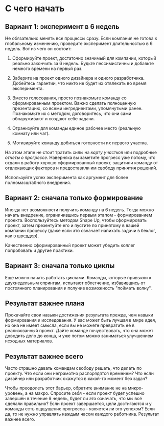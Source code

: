 # С чего начать

## Вариант 1: эксперимент в 6 недель

Не обязательно менять все процессы сразу. Если компания не готова к глобальному изменению, проведите эксперимент длительностью в 6 недель. Вот из чего он состоит:

1. Сформируйте проект, достаточно значимый для компании, который реально закончить за 6 недель. Будьте пессимистичны и добавьте немного времени на первый раз.

2. Заберите на проект одного дизайнера и одного разработчика. Добейтесь гарантии, что никто не будет их отвлекать во время эксперимента.

3. Вместо голосования, просто познакомьте команду со сформированным проектом. Важно сделать полноценную презентацию, со всеми ингредиентами, упомянутыми ранее. Познакомьте их с методом, договоритесь, что они сами обнаруживают и создают себе задачи.

4. Огранизуйте для команды единое рабочее место (реальную комнату или чат).

5. Мотивируйте команду добиться готовности их первого участка.

На этом этапе не стоит тратить силы на _карту участков_ или подробные _отчеты о прогрессе_. Наверняка вы заметите прогресс уже потому, что отдали в работу хорошо сформированный проект, защитили команду от отвлекающих факторов и предоставили им свободу принятия решений.

Используйте успех эксперимента как аргумент для более полномасштабного внедрения.

## Вариант 2: сначала только формирование

Иногда нет возможности получить команду на 6 недель. Тогда можно начать внедрение, ограничившись первым этапом - формированием проекта. Воспользуйтесь методом Shape Up, чтобы сформировать проект, затем презентуйте его и пустите по принятому в вашей компании процессу (даже если это означает напихать задачи в беклог, как в шреддер). 

Качественно сформированный проект может убедить коллег попробовать и другие практики.


## Вариант 3: сначала только циклы

Еще можно начать работать циклами. Команды, которые привыкли к двухнедельным спринтам, испытают облегчение, избавившись от постоянного планирования и получив возможность "поймать волну". 

## Результат важнее плана

Прокачайте свои навыки достижения результата прежде, чем навыки формирования и исследования. У вас может быть лучшая в мире идея, но она не имеет смысла, если вы не можете превратить её в реализованный проект. Дайте команде почувствовать, что она может доводить дело до конца, и уже потом можно заниматься улучшением исходных материалов.

## Результат важнее всего

Часто страшно давать командам свободу решать, что делать по проекту. Что если они неграмотно распорядятся временем? Что если дизайнер или разработчик окажутся в какой-то момент без задач?

Чтобы преодолеть этот барьер, обратите внимание не на микро-уровень, а на макро. Спросите себя - если проект будет успешно завершён в течение 6 недель, будет ли это означать, что мы всё сделали правильно? Если проект завершается, цели достигаются и у команды есть ощщущение прогресса - является ли это успехом? Если да, то не нужно управлять каждым часом каждого работника. Результат важнее всего.